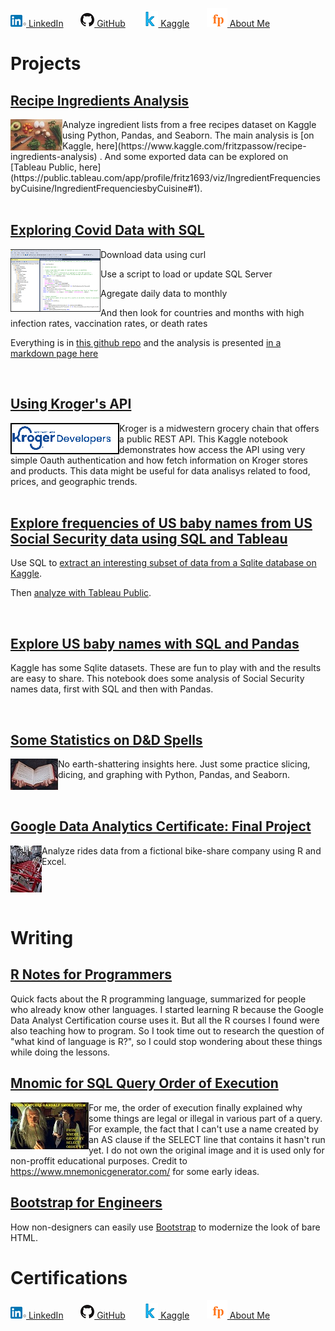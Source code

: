 [![LinkedIn icon](linkedin.png) LinkedIn](https://www.linkedin.com/in/fredrich-passow-4789146)
 &nbsp; &nbsp; &nbsp; 
[![GitHub icon](github.png) GitHub](https://github.com/fpassow)
 &nbsp; &nbsp; &nbsp; 
 [![Kaggle icon](kaggle_icon.png) Kaggle](https://www.kaggle.com/fritzpassow/code)
  &nbsp; &nbsp; &nbsp; 
[![me](fp.png) About Me](about_me.html)

# Projects

## [Recipe Ingredients Analysis](https://www.kaggle.com/fritzpassow/recipe-ingredients-analysis)
<img align="left" src="katie-smith-uQs1802D0CQ-unsplash_SMALLER.jpg">
Analyze ingredient lists from a free recipes dataset on Kaggle using Python, Pandas, and Seaborn. The main analysis is [on Kaggle, here](https://www.kaggle.com/fritzpassow/recipe-ingredients-analysis) . And some exported data can be explored on [Tableau Public, here](https://public.tableau.com/app/profile/fritz1693/viz/IngredientFrequenciesbyCuisine/IngredientFrequenciesbyCuisine#1).
<br clear="left"/>

<br/>

## [Exploring Covid Data with SQL](https://fpassow.github.io/world_data/owid_covid/queries_and_results.html)
<img align="left" src="ssms.png">
Download data using curl

Use a script to load or update SQL Server

Agregate daily data to monthly

And then look for countries and months with high infection rates, vaccination rates, or death rates

Everything is in [this github repo](https://github.com/fpassow/world_data/tree/main/owid_covid) and the analysis is presented 
[in a markdown page here](https://fpassow.github.io/world_data/owid_covid/queries_and_results.html)
<br clear="left"/>

<br/>

## [Using Kroger's API](https://www.kaggle.com/code/fritzpassow/using-kroger-s-api)
<img align="left" src="kroger_dev_logo.png">
Kroger is a midwestern grocery chain that offers a public REST API. This Kaggle notebook demonstrates how access the API using very simple Oauth authentication and how fetch information on Kroger stores and products. This data might be useful for data analisys related to food, prices, and geographic trends.
<br clear="left"/>

<br/>

## [Explore frequencies of US baby names from US Social Security data using SQL and Tableau](https://www.kaggle.com/fritzpassow/baby-names-sql-and-tableau)
Use SQL to [extract an interesting subset of data from a Sqlite database on Kaggle](https://www.kaggle.com/fritzpassow/baby-names-sql-and-tableau). 

Then [analyze with Tableau Public](https://public.tableau.com/app/profile/fritz1693/viz/BabyNamesbyStateandYear/BabyNamesbyStateandYear). 

<br/>

## [Explore US baby names with SQL and Pandas](https://www.kaggle.com/fritzpassow/explore-us-baby-names-with-sql-and-pandas)
Kaggle has some Sqlite datasets. These are fun to play with and the results are easy to share. This notebook does some analysis of Social Security names data, first with SQL and then with Pandas.
<br clear="left"/>

<br/>

## [Some Statistics on D&D Spells](https://www.kaggle.com/fritzpassow/some-statistics-on-d-d-spells)
<img align="left" src="annie-spratt-wseixWvrsD4-unsplash_SMALLER.jpg">
No earth-shattering insights here. Just some practice slicing, dicing, and graphing with Python, Pandas, and Seaborn.
<br clear="left"/>

<br/>

## [Google Data Analytics Certificate: Final Project](https://fpassow.github.io/google_cert_project/)
<img align="left" src="who-s-denilo-GxEC8q7lm-M-unsplash_SMALLER.jpg">
Analyze rides data from a fictional bike-share company using R and Excel.
<br clear="left"/>

<br/>

# Writing

## [R Notes for Programmers](https://docs.google.com/document/d/1G2h8k4SuW2E9RkhKtU9p3ehNwLWADwG2YjW7fM46O60/edit?usp=sharing)
Quick facts about the R programming language, summarized for people who already know other languages. I started learning R because the Google
Data Analyst Certification course uses it. But all the R courses I found were also teaching how to program. So I took time out to
research the question of "what kind of language is R?", so I could stop wondering about these things while doing the lessons.

## [Mnomic for SQL Query Order of Execution](SQL_execution_order_mnemonic.jpg)
[<img align="left" src="sql_mnemonic_small.jpg">](SQL_execution_order_mnemonic.jpg)
For me, the order of execution finally explained why some things are legal or illegal in various part of a query. For example, the fact that I can't use a name created by an AS clause if the SELECT line that contains it hasn't run yet. I do not own the original image and it is used only for non-proffit educational purposes. Credit to https://www.mnemonicgenerator.com/ for some early ideas.

## [Bootstrap for Engineers](https://fpassow.github.io/bootstrap4engineers.html)
How non-designers can easily use [Bootstrap](https://getbootstrap.com) to modernize the look
of bare HTML.

# Certifications

<div data-iframe-width="150" data-iframe-height="270" data-share-badge-id="82415c22-7347-4342-8dbe-bcdff5d6cefb" data-share-badge-host="https://www.credly.com"></div><script type="text/javascript" async src="//cdn.credly.com/assets/utilities/embed.js"></script>



[![LinkedIn icon](linkedin.png) LinkedIn](https://www.linkedin.com/in/fredrich-passow-4789146)
 &nbsp; &nbsp; &nbsp; 
[![GitHub icon](github.png) GitHub](https://github.com/fpassow)
 &nbsp; &nbsp; &nbsp; 
 [![Kaggle icon](kaggle_icon.png) Kaggle](https://www.kaggle.com/fritzpassow/code)
  &nbsp; &nbsp; &nbsp; 
[![me](fp.png) About Me](about_me.html)
